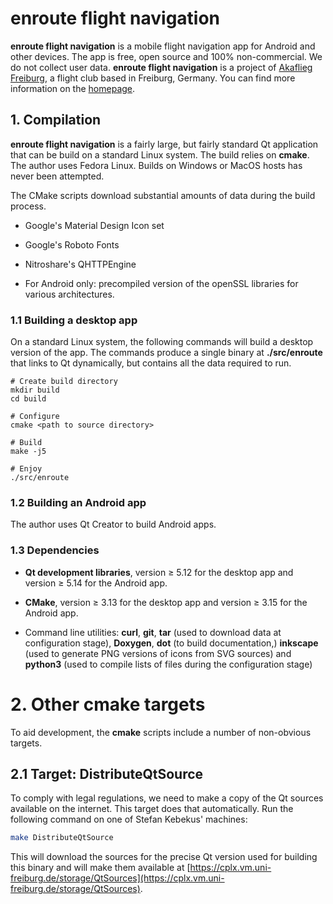 # enroute flight navigation

**enroute flight navigation** is a mobile flight navigation app for Android and other devices. The app is free, open source and 100% non-commercial. We do not collect user data. **enroute flight navigation** is a project of [Akaflieg Freiburg](https://akaflieg-freiburg.de), a flight club based in Freiburg, Germany. You can find more information on the [homepage](https://akaflieg-freiburg.github.io/enroute).

## 1. Compilation

**enroute flight navigation** is a fairly large, but fairly standard Qt application that can be build on a standard Linux system. The build relies on **cmake**. The author uses Fedora Linux. Builds on Windows or MacOS hosts has never been attempted.

The CMake scripts download substantial amounts of data during the build process.

* Google's Material Design Icon set

* Google's Roboto Fonts

* Nitroshare's QHTTPEngine

* For Android only: precompiled version of the openSSL libraries for various architectures.

### 1.1 Building a desktop app

On a standard Linux system, the following commands will build a desktop version of the app. The commands produce a single binary at **./src/enroute** that links to Qt dynamically, but contains all the data required to run.

```shell
# Create build directory
mkdir build
cd build

# Configure
cmake <path to source directory>

# Build
make -j5

# Enjoy
./src/enroute
```

### 1.2 Building an Android app

The author uses Qt Creator to build Android apps.

### 1.3 Dependencies

* **Qt development libraries**, version ≥ 5.12 for the desktop app and version ≥ 5.14 for the Android app.

* **CMake**, version ≥ 3.13 for the desktop app and version ≥ 3.15 for the Android app.

* Command line utilities: **curl**, **git**, **tar** (used to download data at configuration stage), **Doxygen**, **dot** (to build documentation,) **inkscape** (used to generate PNG versions of icons from SVG sources) and **python3** (used to compile lists of files during the configuration stage)

# 2. Other cmake targets

To aid development, the **cmake** scripts include a number of non-obvious targets.

## 2.1 Target: DistributeQtSource

To comply with legal regulations, we need to make a copy of the Qt sources available on the internet. This target does that automatically. Run the following command on one of Stefan Kebekus' machines:

```bash
make DistributeQtSource
```

This will download the sources for the precise Qt version used for building this binary and will make them available at [https://cplx.vm.uni-freiburg.de/storage/QtSources](https://cplx.vm.uni-freiburg.de/storage/QtSources).


